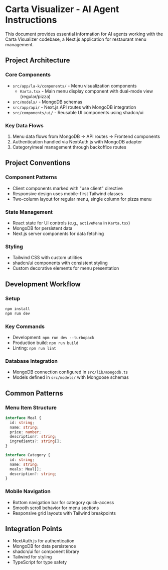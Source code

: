 # Carta Visualizer - AI Agent Instructions

This document provides essential information for AI agents working with the Carta Visualizer codebase, a Next.js application for restaurant menu management.

## Project Architecture

### Core Components

- `src/app/la-k/components/` - Menu visualization components
  - `Karta.tsx` - Main menu display component with dual-mode view (regular/pizza)
- `src/models/` - MongoDB schemas
- `src/app/api/` - Next.js API routes with MongoDB integration
- `src/components/ui/` - Reusable UI components using shadcn/ui

### Key Data Flows

1. Menu data flows from MongoDB → API routes → Frontend components
2. Authentication handled via NextAuth.js with MongoDB adapter
3. Category/meal management through backoffice routes

## Project Conventions

### Component Patterns

- Client components marked with "use client" directive
- Responsive design uses mobile-first Tailwind classes
- Two-column layout for regular menu, single column for pizza menu

### State Management

- React state for UI controls (e.g., `activeMenu` in `Karta.tsx`)
- MongoDB for persistent data
- Next.js server components for data fetching

### Styling

- Tailwind CSS with custom utilities
- shadcn/ui components with consistent styling
- Custom decorative elements for menu presentation

## Development Workflow

### Setup

```bash
npm install
npm run dev
```

### Key Commands

- Development: `npm run dev --turbopack`
- Production build: `npm run build`
- Linting: `npm run lint`

### Database Integration

- MongoDB connection configured in `src/lib/mongodb.ts`
- Models defined in `src/models/` with Mongoose schemas

## Common Patterns

### Menu Item Structure

```typescript
interface Meal {
  id: string;
  name: string;
  price: number;
  description?: string;
  ingredients?: string[];
}

interface Category {
  id: string;
  name: string;
  meals: Meal[];
  description?: string;
}
```

### Mobile Navigation

- Bottom navigation bar for category quick-access
- Smooth scroll behavior for menu sections
- Responsive grid layouts with Tailwind breakpoints

## Integration Points

- NextAuth.js for authentication
- MongoDB for data persistence
- shadcn/ui for component library
- Tailwind for styling
- TypeScript for type safety

